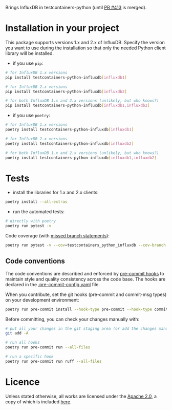 Brings InfluxDB in testcontainers-python (until [PR #413](https://github.com/testcontainers/testcontainers-python/pull/413) is merged).

# Installation in your project

This package supports versions 1.x and 2.x of InfluxDB.
Specify the version you want to use during the installation so that only the needed Python client library will be installed.

- if you use `pip`:

```sh
# for InfluxDB 1.x versions
pip install testcontainers-python-influxdb[influxdb1]

# for InfluxDB 2.x versions
pip install testcontainers-python-influxdb[influxdb2]

# for both InfluxDB 1.x and 2.x versions (unlikely, but who knows?)
pip install testcontainers-python-influxdb[influxdb1,influxdb2]
```

- if you use `poetry`:

```sh
# for InfluxDB 1.x versions
poetry install testcontainers-python-influxdb[influxdb1]

# for InfluxDB 2.x versions
poetry install testcontainers-python-influxdb[influxdb2]

# for both InfluxDB 1.x and 2.x versions (unlikely, but who knows?)
poetry install testcontainers-python-influxdb[influxdb1,influxdb2]
```

# Tests

- install the libraries for 1.x and 2.x clients:

```sh
poetry install --all-extras
```

- run the automated tests:

```sh
# directly with poetry
poetry run pytest -v
```

Code coverage (with [missed branch statements](https://pytest-cov.readthedocs.io/en/latest/config.html?highlight=--cov-branch)):

```sh
poetry run pytest -v --cov=testcontainers_python_influxdb --cov-branch --cov-report term-missing --cov-fail-under 94
```
## Code conventions

The code conventions are described and enforced by [pre-commit hooks](https://pre-commit.com/hooks.html) to maintain style and quality consistency across the code base.
The hooks are declared in the [.pre-commit-config.yaml](.pre-commit-config.yaml) file.

When you contribute, set the git hooks (pre-commit and commit-msg types) on your development environment:

```sh
poetry run pre-commit install --hook-type pre-commit --hook-type commit-msg
```

Before committing, you can check your changes manually with:

```sh
# put all your changes in the git staging area (or add the changes manually and skip this)
git add -A

# run all hooks
poetry run pre-commit run --all-files

# run a specific hook
poetry run pre-commit run ruff --all-files
```

# Licence

Unless stated otherwise, all works are licensed under the [Apache 2.0](https://spdx.org/licenses/Apache-2.0.html), a copy of which is included [here](LICENSE).
